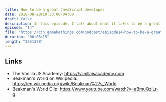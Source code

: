 ```yaml
---
title: How to be a great JavaScript developer
date: 2018-08-28T10:30:00-04:00
draft: false
description: In this episode, I talk about what it takes to be a great JavaScript developer.
episode: "14"
file: "https://cdn.gomakethings.com/podcast/episode14-how-to-be-a-great-javascript-developer.mp3"
duration: "00:05:15"
length: "3951378"
---
```


## Links

- The Vanilla JS Academy: https://vanillajsacademy.com
- Beakman's World on Wikipedia: https://en.wikipedia.org/wiki/Beakman%27s_World
- Beakman's World Clip: https://www.youtube.com/watch?v=aBmuQzlLr-g
